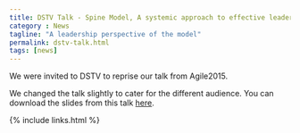 ```yaml
---
title: DSTV Talk - Spine Model, A systemic approach to effective leadership
category : News
tagline: "A leadership perspective of the model"
permalink: dstv-talk.html
tags: [news]
---
```

We were invited to DSTV to reprise our talk from Agile2015.

We changed the talk slightly to cater for the different audience. You can download the slides from this talk [here](/pdf/spineDSTV.pdf).

{% include links.html %}